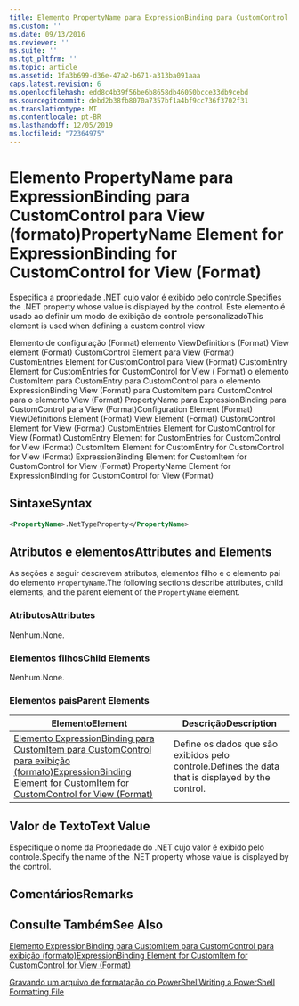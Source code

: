 ```yaml
---
title: Elemento PropertyName para ExpressionBinding para CustomControl para View (Format) | Microsoft Docs
ms.custom: ''
ms.date: 09/13/2016
ms.reviewer: ''
ms.suite: ''
ms.tgt_pltfrm: ''
ms.topic: article
ms.assetid: 1fa3b699-d36e-47a2-b671-a313ba091aaa
caps.latest.revision: 6
ms.openlocfilehash: edd8c4b39f56be6b8658db46050bcce33db9cebd
ms.sourcegitcommit: debd2b38fb8070a7357bf1a4bf9cc736f3702f31
ms.translationtype: MT
ms.contentlocale: pt-BR
ms.lasthandoff: 12/05/2019
ms.locfileid: "72364975"
---
```

# <a name="propertyname-element-for-expressionbinding-for-customcontrol-for-view-format"></a><span data-ttu-id="fdc2f-102">Elemento PropertyName para ExpressionBinding para CustomControl para View (formato)</span><span class="sxs-lookup"><span data-stu-id="fdc2f-102">PropertyName Element for ExpressionBinding for CustomControl for View (Format)</span></span>

<span data-ttu-id="fdc2f-103">Especifica a propriedade .NET cujo valor é exibido pelo controle.</span><span class="sxs-lookup"><span data-stu-id="fdc2f-103">Specifies the .NET property whose value is displayed by the control.</span></span> <span data-ttu-id="fdc2f-104">Este elemento é usado ao definir um modo de exibição de controle personalizado</span><span class="sxs-lookup"><span data-stu-id="fdc2f-104">This element is used when defining a custom control view</span></span>

<span data-ttu-id="fdc2f-105">Elemento de configuração (Format) elemento ViewDefinitions (Format) View element (Format) CustomControl Element para View (Format) CustomEntries Element for CustomControl para View (Format) CustomEntry Element for CustomEntries for CustomControl for View ( Format) o elemento CustomItem para CustomEntry para CustomControl para o elemento ExpressionBinding View (Format) para CustomItem para CustomControl para o elemento View (Format) PropertyName para ExpressionBinding para CustomControl para View (Format)</span><span class="sxs-lookup"><span data-stu-id="fdc2f-105">Configuration Element (Format) ViewDefinitions Element (Format) View Element (Format) CustomControl Element for View (Format) CustomEntries Element for CustomControl for View (Format) CustomEntry Element for CustomEntries for CustomControl for View (Format) CustomItem Element for CustomEntry for CustomControl for View (Format) ExpressionBinding Element for CustomItem for CustomControl for View (Format) PropertyName Element for ExpressionBinding for CustomControl for View (Format)</span></span>

## <a name="syntax"></a><span data-ttu-id="fdc2f-106">Sintaxe</span><span class="sxs-lookup"><span data-stu-id="fdc2f-106">Syntax</span></span>

```xml
<PropertyName>.NetTypeProperty</PropertyName>
```

## <a name="attributes-and-elements"></a><span data-ttu-id="fdc2f-107">Atributos e elementos</span><span class="sxs-lookup"><span data-stu-id="fdc2f-107">Attributes and Elements</span></span>

<span data-ttu-id="fdc2f-108">As seções a seguir descrevem atributos, elementos filho e o elemento pai do elemento `PropertyName`.</span><span class="sxs-lookup"><span data-stu-id="fdc2f-108">The following sections describe attributes, child elements, and the parent element of the `PropertyName` element.</span></span>

### <a name="attributes"></a><span data-ttu-id="fdc2f-109">Atributos</span><span class="sxs-lookup"><span data-stu-id="fdc2f-109">Attributes</span></span>

<span data-ttu-id="fdc2f-110">Nenhum.</span><span class="sxs-lookup"><span data-stu-id="fdc2f-110">None.</span></span>

### <a name="child-elements"></a><span data-ttu-id="fdc2f-111">Elementos filhos</span><span class="sxs-lookup"><span data-stu-id="fdc2f-111">Child Elements</span></span>

<span data-ttu-id="fdc2f-112">Nenhum.</span><span class="sxs-lookup"><span data-stu-id="fdc2f-112">None.</span></span>

### <a name="parent-elements"></a><span data-ttu-id="fdc2f-113">Elementos pais</span><span class="sxs-lookup"><span data-stu-id="fdc2f-113">Parent Elements</span></span>

|<span data-ttu-id="fdc2f-114">Elemento</span><span class="sxs-lookup"><span data-stu-id="fdc2f-114">Element</span></span>|<span data-ttu-id="fdc2f-115">Descrição</span><span class="sxs-lookup"><span data-stu-id="fdc2f-115">Description</span></span>|
|-------------|-----------------|
|[<span data-ttu-id="fdc2f-116">Elemento ExpressionBinding para CustomItem para CustomControl para exibição (formato)</span><span class="sxs-lookup"><span data-stu-id="fdc2f-116">ExpressionBinding Element for CustomItem for CustomControl for View (Format)</span></span>](./expressionbinding-element-for-customitem-for-customcontrol-for-view-format.md)|<span data-ttu-id="fdc2f-117">Define os dados que são exibidos pelo controle.</span><span class="sxs-lookup"><span data-stu-id="fdc2f-117">Defines the data that is displayed by the control.</span></span>|

## <a name="text-value"></a><span data-ttu-id="fdc2f-118">Valor de Texto</span><span class="sxs-lookup"><span data-stu-id="fdc2f-118">Text Value</span></span>

<span data-ttu-id="fdc2f-119">Especifique o nome da Propriedade do .NET cujo valor é exibido pelo controle.</span><span class="sxs-lookup"><span data-stu-id="fdc2f-119">Specify the name of the .NET property whose value is displayed by the control.</span></span>

## <a name="remarks"></a><span data-ttu-id="fdc2f-120">Comentários</span><span class="sxs-lookup"><span data-stu-id="fdc2f-120">Remarks</span></span>

## <a name="see-also"></a><span data-ttu-id="fdc2f-121">Consulte Também</span><span class="sxs-lookup"><span data-stu-id="fdc2f-121">See Also</span></span>

[<span data-ttu-id="fdc2f-122">Elemento ExpressionBinding para CustomItem para CustomControl para exibição (formato)</span><span class="sxs-lookup"><span data-stu-id="fdc2f-122">ExpressionBinding Element for CustomItem for CustomControl for View (Format)</span></span>](./expressionbinding-element-for-customitem-for-customcontrol-for-view-format.md)

[<span data-ttu-id="fdc2f-123">Gravando um arquivo de formatação do PowerShell</span><span class="sxs-lookup"><span data-stu-id="fdc2f-123">Writing a PowerShell Formatting File</span></span>](./writing-a-powershell-formatting-file.md)
